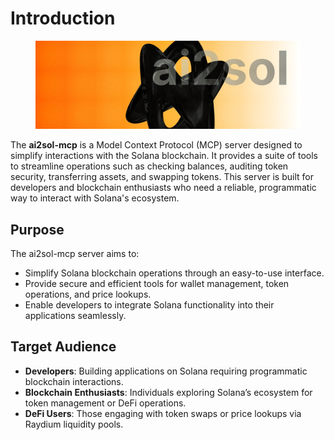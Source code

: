 # Introduction

<figure><img src=".gitbook/assets/image.png" alt=""><figcaption></figcaption></figure>

The **ai2sol-mcp** is a Model Context Protocol (MCP) server designed to simplify interactions with the Solana blockchain. It provides a suite of tools to streamline operations such as checking balances, auditing token security, transferring assets, and swapping tokens. This server is built for developers and blockchain enthusiasts who need a reliable, programmatic way to interact with Solana's ecosystem.

## Purpose

The ai2sol-mcp server aims to:

* Simplify Solana blockchain operations through an easy-to-use interface.
* Provide secure and efficient tools for wallet management, token operations, and price lookups.
* Enable developers to integrate Solana functionality into their applications seamlessly.

## Target Audience

* **Developers**: Building applications on Solana requiring programmatic blockchain interactions.
* **Blockchain Enthusiasts**: Individuals exploring Solana’s ecosystem for token management or DeFi operations.
* **DeFi Users**: Those engaging with token swaps or price lookups via Raydium liquidity pools.
